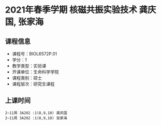 # 2021年春季学期 核磁共振实验技术 龚庆国, 张家海






## 课程信息

- 课程号：BIOL6572P.01
- 学分：1
- 教学类型：实验课
- 开课单位：生命科学学院
- 课程类别：硕士
- 课程层次：研究生课程

## 上课时间

```
2~11周 3A202 :1(8,9,10) 龚庆国
2~11周 3A202 :1(8,9,10) 张家海
```

